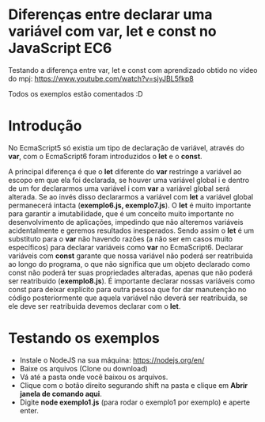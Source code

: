 # Diferenças entre declarar uma variável com var, let e const no JavaScript EC6

Testando a diferença entre var, let e const com aprendizado obtido no vídeo do mpj: https://www.youtube.com/watch?v=sjyJBL5fkp8

Todos os exemplos estão comentados :D

# Introdução

No EcmaScript5 só existia um tipo de declaração de variável, através do **var**, com o EcmaScript6 foram introduzidos o **let** e o **const**.

A principal diferença é que o **let** diferente do **var** restringe a variável ao escopo em que ela foi declarada, se houver uma variável global i e dentro de um for declararmos uma variável i com **var** a variável global será alterada. Se ao invés disso declararmos a variável com **let** a variável global permanecerá intacta (**exemplo6.js, exemplo7.js**). O **let** é muito importante para garantir a imutabilidade, que é um conceito muito importante no desenvolvimento de aplicações, impedindo que não alteremos variáveis acidentalmente e geremos resultados inesperados.
Sendo assim o **let** é um substituto para o **var** não havendo razões (a não ser em casos muito específicos) para declarar variáveis como **var** no EcmaScript6.
Declarar variáveis com **const** garante que nossa variável não poderá ser reatribuida ao longo do programa, o que não significa que um objeto declarado como const não poderá ter suas propriedades alteradas, apenas que não poderá ser reatribuido (**exemplo8.js**). É importante declarar nossas variáveis como const para deixar explícito para outra pessoa que for dar manutenção no código posteriormente que aquela variável não deverá ser reatribuida, se ele deve ser reatribuida devemos declarar com o **let**.

# Testando os exemplos

- Instale o NodeJS na sua máquina: https://nodejs.org/en/
- Baixe os arquivos (Clone ou download)
- Vá até a pasta onde você baixou os arquivos.
- Clique com o botão direito segurando shift na pasta e clique em **Abrir janela de comando aqui**.
- Digite **node exemplo1.js** (para rodar o exemplo1 por exemplo) e aperte enter.


